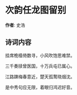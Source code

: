 # 次韵任龙图留别

**作者**: 史浩

## 诗词内容

挂席桅樯倚数寻，小风吹饱思难禁。

三千奏牍曾医国，十万兵屯已属心。

江路踈梅春意近，楚天孤鹜晓烟沈。

是中秀句应无限，着眼归鸿迟好音。

